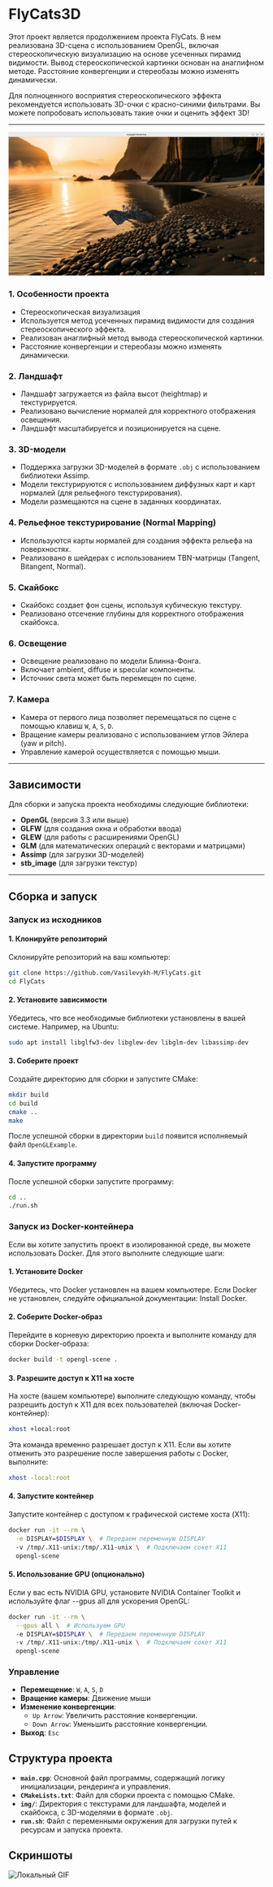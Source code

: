 # FlyCats3D

Этот проект является продолжением проекта FlyCats. В нем реализована 3D-сцена с использованием OpenGL, включая стереоскопическую визуализацию на основе усеченных пирамид видимости. Вывод стереоскопической картинки основан на анаглифном методе. Расстояние конвергенции и стереобазы можно изменять динамически.

Для полноценного восприятия стереоскопического эффекта рекомендуется использовать 3D-очки с красно-синими фильтрами.
Вы можете попробовать использовать такие очки и оценить эффект 3D!

---

![Логотип проекта](images/image.png)

### 1. Особенности проекта
 - Стереоскопическая визуализация
 - Используется метод усеченных пирамид видимости для создания стереоскопического эффекта.
 - Реализован анаглифный метод вывода стереоскопической картинки.
 - Расстояние конвергенции и стереобазы можно изменять динамически.

### 2. Ландшафт
- Ландшафт загружается из файла высот (heightmap) и текстурируется.
- Реализовано вычисление нормалей для корректного отображения освещения.
- Ландшафт масштабируется и позиционируется на сцене.

### 3. 3D-модели
- Поддержка загрузки 3D-моделей в формате `.obj` с использованием библиотеки Assimp.
- Модели текстурируются с использованием диффузных карт и карт нормалей (для рельефного текстурирования).
- Модели размещаются на сцене в заданных координатах.

### 4. Рельефное текстурирование (Normal Mapping)
- Используются карты нормалей для создания эффекта рельефа на поверхностях.
- Реализовано в шейдерах с использованием TBN-матрицы (Tangent, Bitangent, Normal).

### 5. Скайбокс
- Скайбокс создает фон сцены, используя кубическую текстуру.
- Реализовано отсечение глубины для корректного отображения скайбокса.

### 6. Освещение
- Освещение реализовано по модели Блинна-Фонга.
- Включает ambient, diffuse и specular компоненты.
- Источник света может быть перемещен по сцене.

### 7. Камера
- Камера от первого лица позволяет перемещаться по сцене с помощью клавиш `W`, `A`, `S`, `D`.
- Вращение камеры реализовано с использованием углов Эйлера (yaw и pitch).
- Управление камерой осуществляется с помощью мыши.

---

## Зависимости

Для сборки и запуска проекта необходимы следующие библиотеки:

- **OpenGL** (версия 3.3 или выше)
- **GLFW** (для создания окна и обработки ввода)
- **GLEW** (для работы с расширениями OpenGL)
- **GLM** (для математических операций с векторами и матрицами)
- **Assimp** (для загрузки 3D-моделей)
- **stb_image** (для загрузки текстур)

---

## Сборка и запуск

### Запуск из исходников

#### 1. Клонируйте репозиторий
Склонируйте репозиторий на ваш компьютер:

```bash
git clone https://github.com/Vasilevykh-M/FlyCats.git
cd FlyCats
```

#### 2. Установите зависимости

Убедитесь, что все необходимые библиотеки установлены в вашей системе. Например, на Ubuntu:

```bash
sudo apt install libglfw3-dev libglew-dev libglm-dev libassimp-dev
```

#### 3. Соберите проект

Создайте директорию для сборки и запустите CMake:

```bash
mkdir build
cd build
cmake ..
make
```

После успешной сборки в директории `build` появится исполняемый файл `OpenGLExample`.

#### 4. Запустите программу

После успешной сборки запустите программу:

```bash
cd ..
./run.sh
```

### Запуск из Docker-контейнера
Если вы хотите запустить проект в изолированной среде, вы можете использовать Docker. Для этого выполните следующие шаги:

#### 1. Установите Docker
Убедитесь, что Docker установлен на вашем компьютере. Если Docker не установлен, следуйте официальной документации: Install Docker.

#### 2. Соберите Docker-образ
Перейдите в корневую директорию проекта и выполните команду для сборки Docker-образа:

```bash
docker build -t opengl-scene .
```

#### 3. Разрешите доступ к X11 на хосте
На хосте (вашем компьютере) выполните следующую команду, чтобы разрешить доступ к X11 для всех пользователей (включая Docker-контейнер):
```bash
xhost +local:root
```
Эта команда временно разрешает доступ к X11. Если вы хотите отменить это разрешение после завершения работы с Docker, выполните:
```bash
xhost -local:root
```

#### 4. Запустите контейнер
Запустите контейнер с доступом к графической системе хоста (X11):


```bash
docker run -it --rm \
  -e DISPLAY=$DISPLAY \  # Передаем переменную DISPLAY
  -v /tmp/.X11-unix:/tmp/.X11-unix \  # Подключаем сокет X11
  opengl-scene
```

#### 5. Использование GPU (опционально)
Если у вас есть NVIDIA GPU, установите NVIDIA Container Toolkit и используйте флаг --gpus all для ускорения OpenGL:

```bash
docker run -it --rm \
  --gpus all \  # Используем GPU
  -e DISPLAY=$DISPLAY \  # Передаем переменную DISPLAY
  -v /tmp/.X11-unix:/tmp/.X11-unix \  # Подключаем сокет X11
  opengl-scene
```


### Управление

- **Перемещение**: `W`, `A`, `S`, `D`  
- **Вращение камеры**: Движение мыши
- **Изменение конвергенции**:
    - `Up Arrow`: Увеличить расстояние конвергенции.
    - `Down Arrow`: Уменьшить расстояние конвергенции.  
- **Выход**: `Esc`  

## Структура проекта

- **`main.cpp`**: Основной файл программы, содержащий логику инициализации, рендеринга и управления.  
- **`CMakeLists.txt`**: Файл для сборки проекта с помощью CMake.  
- **`img/`**: Директория с текстурами для ландшафта, моделей и скайбокса, с 3D-моделями в формате `.obj`.  
- **`run.sh`**: Файл с переменными окружения для загрузки путей к ресурсам и запуска проекта.  

## Скриншоты

![Локальный GIF](images/result.gif)
